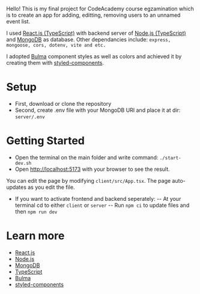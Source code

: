 Hello!
This is my final project for CodeAcademy course egzamination which is to create an app for adding, editting, removing users to an unnamed event list.

I used [React.js (TypeScript)](https://react.dev/) with backend server of [Node.js (TypeScript)](https://nodejs.org/en) and [MongoDB](https://www.mongodb.com/) as database.
Other dependancies include: `express, mongoose, cors, dotenv, vite and etc.`

I adopted [Bulma](https://bulma.io/documentation/) component styles as well as colors and achieved it by creating them with [styled-components](https://styled-components.com/).

# Setup

- First, download or clone the repository
- Second, create .env file with your MongoDB URI and place it at dir: `server/.env`

# Getting Started

- Open the terminal on the main folder and write command: `./start-dev.sh`
- Open [http://localhost:5173](http://localhost:5173) with your browser to see the result.

You can edit the page by modifying `client/src/App.tsx`. The page auto-updates as you edit the file.

- If you want to activate frontend and backend seperately:
  -- At your terminal cd to either `client` or `server`
  -- Run `npm ci` to update files and then `npm run dev`

# Learn more

- [React.js](https://react.dev/)
- [Node.js](https://nodejs.org/en)
- [MongoDB](https://www.mongodb.com/)
- [TypeScript](https://www.typescriptlang.org/)
- [Bulma](https://bulma.io/documentation/)
- [styled-components](https://styled-components.com/)
